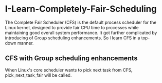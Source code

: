 # I-Learn-Completely-Fair-Scheduling
The Complete Fair Scheduler (CFS) is the default process scheduler for the Linux kernel, designed to provide fair CPU time to processes while maintaining good overall system performance. It got further complicated by introducing of Group scheduling enhancements. So I learn CFS in a top-down manner.

## CFS with Group scheduling enhancements
When Linux's core scheduler wants to pick next task from CFS, pick_next_task_fair will be called.

